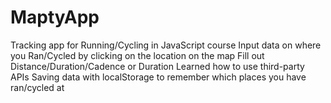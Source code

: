 # MaptyApp
Tracking app for Running/Cycling in JavaScript course
Input data on where you Ran/Cycled by clicking on the location on the map
Fill out Distance/Duration/Cadence or Duration
Learned how to use third-party APIs
Saving data with localStorage to remember which places you have ran/cycled at
